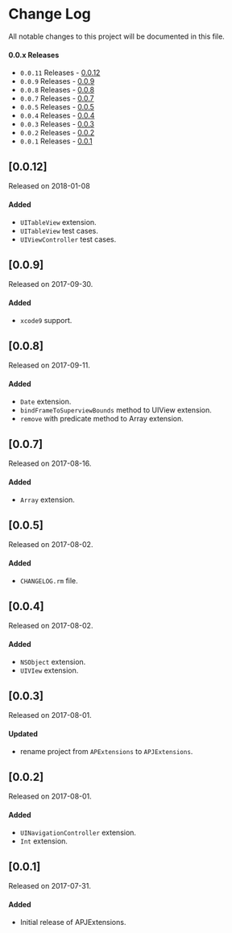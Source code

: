 # Change Log
All notable changes to this project will be documented in this file.

#### 0.0.x Releases
- `0.0.11` Releases - [0.0.12](#0012)
- `0.0.9` Releases - [0.0.9](#009)
- `0.0.8` Releases - [0.0.8](#008)
- `0.0.7` Releases - [0.0.7](#007)
- `0.0.5` Releases - [0.0.5](#005)
- `0.0.4` Releases - [0.0.4](#004)
- `0.0.3` Releases - [0.0.3](#003)
- `0.0.2` Releases - [0.0.2](#002)
- `0.0.1` Releases - [0.0.1](#001)


## [0.0.12]
Released on 2018-01-08

#### Added
- `UITableView` extension.
- `UITableView` test cases.
- `UIViewController` test cases.

## [0.0.9]
Released on 2017-09-30.

#### Added
- `xcode9` support.

## [0.0.8]
Released on 2017-09-11.

#### Added
- `Date` extension.
- `bindFrameToSuperviewBounds` method to UIView extension.
- `remove` with predicate method to Array extension.

## [0.0.7]
Released on 2017-08-16.

#### Added
- `Array` extension.

## [0.0.5]
Released on 2017-08-02.

#### Added
- `CHANGELOG.rm` file.

## [0.0.4]
Released on 2017-08-02.

#### Added
- `NSObject` extension.
- `UIVIew` extension.

## [0.0.3]
Released on 2017-08-01.

#### Updated
- rename project from `APExtensions` to `APJExtensions`.

## [0.0.2]
Released on 2017-08-01.

#### Added
- `UINavigationController` extension.
- `Int` extension.

## [0.0.1]
Released on 2017-07-31.

#### Added
- Initial release of APJExtensions.
